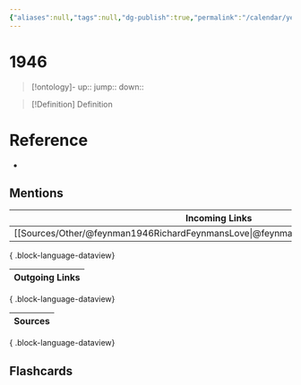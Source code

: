 ```yaml
---
{"aliases":null,"tags":null,"dg-publish":true,"permalink":"/calendar/yearly/1946/","dgPassFrontmatter":true}
---
```


# 1946

> [!ontology]-
> up:: 
> jump:: 
> down:: 

> [!Definition] Definition
> 

# Reference
- 

## Mentions

| Incoming Links                                                                        |
| ------------------------------------------------------------------------------------- |
| [[Sources/Other/@feynman1946RichardFeynmansLove\|@feynman1946RichardFeynmansLove]] |

{ .block-language-dataview}

| Outgoing Links |
| -------------- |

{ .block-language-dataview}

| Sources |
| ------- |

{ .block-language-dataview}

## Flashcards 
